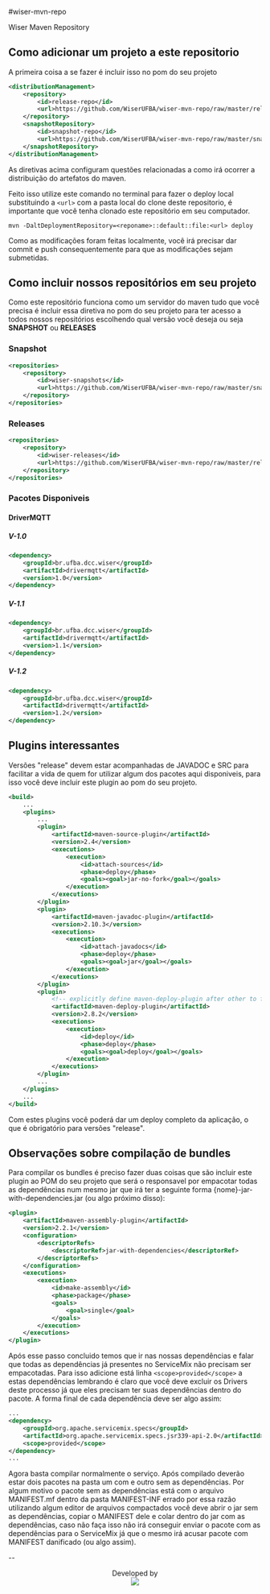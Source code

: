 #wiser-mvn-repo

Wiser Maven Repository

## Como adicionar um projeto  a este repositorio 

A primeira coisa a se fazer é incluir isso no pom do seu projeto

```xml
<distributionManagement>
    <repository>
        <id>release-repo</id>
        <url>https://github.com/WiserUFBA/wiser-mvn-repo/raw/master/releases</url>
    </repository>
    <snapshotRepository>
        <id>snapshot-repo</id>
        <url>https://github.com/WiserUFBA/wiser-mvn-repo/raw/master/snapshots</url>
    </snapshotRepository>
</distributionManagement>
```

As diretivas acima configuram questões relacionadas a como irá ocorrer a distribuição
do artefatos do maven. 

Feito isso utilize este comando no terminal para fazer o deploy local substituindo 
a `<url>` com a pasta local do clone deste repositorio, é importante que você tenha
clonado este repositório em seu computador.

`mvn -DaltDeploymentRepository=<reponame>::default::file:<url> deploy`

Como as modificações foram feitas localmente, você irá precisar dar commit e push
consequentemente para que as modificações sejam submetidas.

## Como incluir nossos repositórios em seu projeto

Como este repositório funciona como um servidor do maven tudo que você precisa é incluir
essa diretiva no pom do seu projeto para ter acesso a todos nossos repositórios
escolhendo qual versão você deseja ou seja **SNAPSHOT** ou **RELEASES**

### Snapshot

```xml
<repositories>
    <repository>
        <id>wiser-snapshots</id>
        <url>https://github.com/WiserUFBA/wiser-mvn-repo/raw/master/snapshots</url>
    </repository>
</repositories>
```

### Releases

```xml
<repositories>
    <repository>
        <id>wiser-releases</id>
        <url>https://github.com/WiserUFBA/wiser-mvn-repo/raw/master/releases</url>
    </repository>
</repositories>
```

### Pacotes Disponiveis

#### DriverMQTT

##### V-1.0

```xml
<dependency>
    <groupId>br.ufba.dcc.wiser</groupId>
    <artifactId>drivermqtt</artifactId>
    <version>1.0</version>
</dependency>
```

##### V-1.1

```xml
<dependency>
    <groupId>br.ufba.dcc.wiser</groupId>
    <artifactId>drivermqtt</artifactId>
    <version>1.1</version>
</dependency>
```

##### V-1.2

```xml
<dependency>
    <groupId>br.ufba.dcc.wiser</groupId>
    <artifactId>drivermqtt</artifactId>
    <version>1.2</version>
</dependency>
```

## Plugins interessantes

Versões "release" devem estar acompanhadas de JAVADOC e SRC para facilitar a vida 
de quem for utilizar algum dos pacotes aqui disponiveis, para isso você deve incluir
este plugin ao pom do seu projeto.

```xml
<build>
	...
    <plugins>
    	...
        <plugin>
            <artifactId>maven-source-plugin</artifactId>
            <version>2.4</version>
            <executions>
                <execution>
                    <id>attach-sources</id>
                    <phase>deploy</phase>
                    <goals><goal>jar-no-fork</goal></goals> 
                </execution>
            </executions>
        </plugin>
        <plugin> 
            <artifactId>maven-javadoc-plugin</artifactId>
            <version>2.10.3</version> 
            <executions> 
                <execution> 
                    <id>attach-javadocs</id>
                    <phase>deploy</phase>
                    <goals><goal>jar</goal></goals> 
                </execution> 
            </executions> 
        </plugin>
        <plugin> 
            <!-- explicitly define maven-deploy-plugin after other to force exec order -->
            <artifactId>maven-deploy-plugin</artifactId>
            <version>2.8.2</version>
            <executions> 
                <execution> 
                    <id>deploy</id>
                    <phase>deploy</phase>
                    <goals><goal>deploy</goal></goals> 
                </execution> 
            </executions> 
        </plugin>
    	...
    </plugins>
    ...
</build>
```

Com estes plugins você poderá dar um deploy completo da aplicação, o que é obrigatório
para versões "release".

## Observações sobre compilação de bundles

Para compilar os bundles é preciso fazer duas coisas que são incluir este plugin
ao POM do seu projeto que será o responsavel por empacotar todas as dependências
num mesmo jar que irá ter a seguinte forma {nome}-jar-with-dependencies.jar (ou
algo próximo disso):

```xml
<plugin>
    <artifactId>maven-assembly-plugin</artifactId>
    <version>2.2.1</version>
    <configuration>
        <descriptorRefs>
            <descriptorRef>jar-with-dependencies</descriptorRef>
        </descriptorRefs>
    </configuration>
    <executions>
        <execution>
            <id>make-assembly</id> 
            <phase>package</phase>
            <goals>
                <goal>single</goal>
            </goals>
        </execution>
    </executions>
</plugin>

```

Após esse passo concluido temos que ir nas nossas dependências e falar que todas
as dependências já presentes no ServiceMix não precisam ser empacotadas. Para isso adicione está linha `<scope>provided</scope>` a estas dependências lembrando
é claro que você deve excluir os Drivers deste processo já que eles precisam ter
suas dependências dentro do pacote. A forma final de cada dependência deve ser 
algo assim:

```xml
...
<dependency>
    <groupId>org.apache.servicemix.specs</groupId>
    <artifactId>org.apache.servicemix.specs.jsr339-api-2.0</artifactId>
    <scope>provided</scope>
</dependency>
...
```

Agora basta compilar normalmente o serviço. Após compilado deverão estar dois
pacotes na pasta um com e outro sem as dependências. Por algum motivo o pacote
sem as dependências está com o arquivo MANIFEST.mf dentro da pasta MANIFEST-INF
errado por essa razão utilizando algum editor de arquivos compactados você deve
abrir o jar sem as dependências, copiar o MANIFEST dele e colar dentro do jar
com as dependências, caso não faça isso não irá conseguir enviar o pacote com 
as dependências para o ServiceMix já que o mesmo irá acusar pacote com MANIFEST
danificado (ou algo assim).

--
<p align="center">
	Developed by </br>
  <img src="https://wiki.dcc.ufba.br/pub/SmartUFBA/ProjectLogo/wiserufbalogo.jpg"/>
</p>

